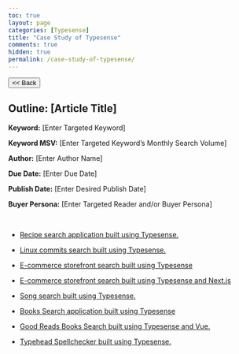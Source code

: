 ```yaml
---
toc: true
layout: page
categories: [Typesense]
title: "Case Study of Typesense"
comments: true
hidden: true
permalink: /case-study-of-typesense/
---
```


<button class="back-button" onclick="window.history.back()"><< Back</button>

## Outline: [Article Title]

**Keyword:** [Enter Targeted Keyword]

**Keyword MSV:** [Enter Targeted Keyword’s Monthly Search Volume]

**Author:** [Enter Author Name]

**Due Date:** [Enter Due Date]

**Publish Date:** [Enter Desired Publish Date]

**Buyer Persona:** [Enter Targeted Reader and/or Buyer Persona]

<br>

<ul>
<li><p><a href="https://aviyeldevrel.github.io/Aviyel-Blogs-Review/recipe-search-app-typesense/">Recipe search application built using Typesense.</a><p>
<li><p><a href="https://aviyeldevrel.github.io/Aviyel-Blogs-Review/linux-commit-search-app-typesense/">Linux commits search built using Typesense.</a><p>
<li><p><a href="https://aviyeldevrel.github.io/Aviyel-Blogs-Review/ecommerce-search-app-typesense/">E-commerce storefront search built using Typesense</a><p>
<li><p><a href="https://aviyeldevrel.github.io/Aviyel-Blogs-Review/ecommerce-nextjs-search-app-typesense/">E-commerce storefront search built using Typesense and Next.js</a><p>
<li><p><a href="https://aviyeldevrel.github.io/Aviyel-Blogs-Review/song-search-app-typesense/">Song search built using Typesense.</a><p>
<li><p><a href="https://aviyeldevrel.github.io/Aviyel-Blogs-Review/book-search-app-typesense/">Books Search application built using Typesense</a><p>
<li><p><a href="https://aviyeldevrel.github.io/Aviyel-Blogs-Review/book-vuejs-search-app-typesense/">Good Reads Books Search built using Typesense and Vue.</a><p>
<li><p><a href="https://aviyeldevrel.github.io/Aviyel-Blogs-Review/typehead-spellcheck-app-typesense/">Typehead Spellchecker built using Typesense.</a><p>
